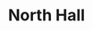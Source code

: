 ---
categories:
- '1990'
events:
- audio_id: sa-rwb-023
  building: North Hall
  categories: north-hall
  description: Student Body President Brian Nixon was attacked near his dorm room
    in North Hall. Prior to this attack, public safety provided Nixon with security.
    Nixon received racial death threats and intimidating calls and letters throughout
    his presidency. As student body president, Nixon implemented programs that encouraged
    students to practice ethical behavior and allowed students to meet with campus
    leaders in informal settings. Nixon accomplished many successful programs in spite
    of the personal racial threats he received while president. The violence escalated
    in February 1990 when Nixon was attacked in the early morning while walking to
    his residence hall. Nixon resigned as president in March 1990, one month prior
    to the end of his term. He cited personal reasons for his resignation and stated,
    "The pain and pressure has finally taken its toll physically, mentally, emotionally,
    and especially academically."
  event_decade: '1990'
  event_id: '60'
  excerpt: Student Body President Brian Nixon was attacked near his dorm room in North
    Hall. Prior to this attack, public safety provided Nixon with security. Nixon
    received racial death threats and intimidating calls and letters throughout his
    presidency. As student body president, Nixon implemented programs that encouraged
    students to practice ethical behavior and allowed students to meet with campus
    leaders in informal settings. Nixon accomplished many successful programs in spite
    of the personal racial threats he received while president. The violence escalated
    in February 1990 when Nixon was attacked in the early morning while walking to
    his residence hall. Nixon resigned as president in March 1990, one month prior
    to the end of his term. He cited personal reasons for his resignation and stated,
    "The pain and pressure has finally taken its toll physically, mentally, emotionally,
    and especially academically."
  iiif_crop: null
  image id (orig): 0004108
  image_caption: null
  image_id: 0004108
  image_type: null
  redirect_from: /events/43/index.html
  start_date: 01/01/1990
  title: Brian Nixon attacked
  year: '1990'
lat: '35.787267'
layout: post
lng: '-78.664749'
order: 29
permalink: places/north-hall/
place: north-hall
title: North Hall

---